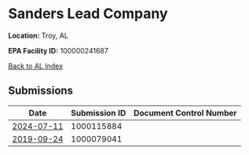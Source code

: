 # Sanders Lead Company

**Location:** Troy, AL

**EPA Facility ID:** 100000241687

[Back to AL Index](../../index.md)

## Submissions

| Date | Submission ID | Document Control Number |
|------|--------------|-------------------------|
| [2024-07-11](submissions/1000115884.md) | 1000115884 |  |
| [2019-09-24](submissions/1000079041.md) | 1000079041 |  |
